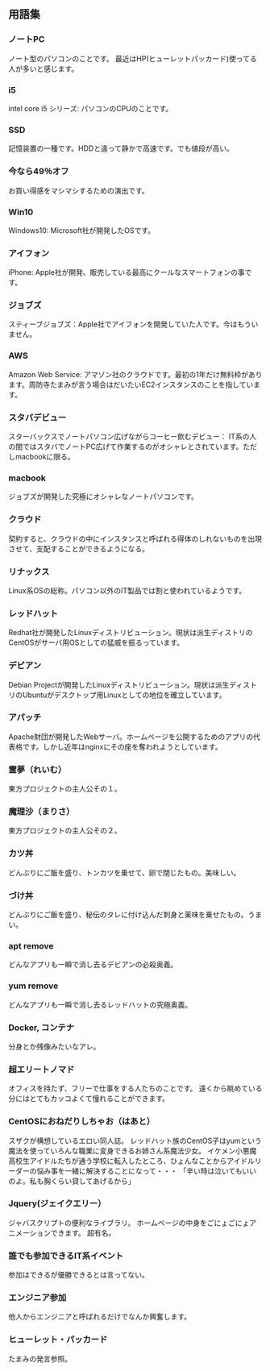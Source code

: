 ## 用語集
### ノートPC
ノート型のパソコンのことです。
最近はHP(ヒューレットパッカード)使ってる人が多いと感じます。

### i5
intel core i5 シリーズ: パソコンのCPUのことです。

### SSD
記憶装置の一種です。HDDと違って静かで高速です。でも値段が高い。

### 今なら49％オフ
お買い得感をマシマシするための演出です。

### Win10
Windows10: Microsoft社が開発したOSです。

### アイフォン
iPhone: Apple社が開発、販売している最高にクールなスマートフォンの事です。

### ジョブズ
スティーブジョブズ：Apple社でアイフォンを開発していた人です。今はもういません。

### AWS
Amazon Web Service: アマゾン社のクラウドです。最初の1年だけ無料枠があります。周防寺たまみが言う場合はだいたいEC2インスタンスのことを指しています。

### スタバデビュー
スターバックスでノートパソコン広げながらコーヒー飲むデビュー： IT系の人の間ではスタバでノートPC広げて作業するのがオシャレとされています。ただしmacbookに限る。

### macbook
ジョブズが開発した究極にオシャレなノートパソコンです。

### クラウド
契約すると、クラウドの中にインスタンスと呼ばれる得体のしれないものを出現させて、支配することができるようになる。

### リナックス
Linux系OSの総称。パソコン以外のIT製品では割と使われているようです。

### レッドハット
Redhat社が開発したLinuxディストリビューション。現状は派生ディストリのCentOSがサーバ用OSとしての猛威を振るっています。

### デビアン
Debian Projectが開発したLinuxディストリビューション。現状は派生ディストリのUbuntuがデスクトップ用Linuxとしての地位を確立しています。

### アパッチ
Apache財団が開発したWebサーバ。ホームページを公開するためのアプリの代表格です。しかし近年はnginxにその座を奪われようとしています。

### 霊夢（れいむ）
東方プロジェクトの主人公その１。

### 魔理沙（まりさ）
東方プロジェクトの主人公その２。

### カツ丼
どんぶりにご飯を盛り、トンカツを乗せて、卵で閉じたもの。美味しい。

### づけ丼
どんぶりにご飯を盛り、秘伝のタレに付け込んだ刺身と薬味を乗せたもの。うまい。

### apt remove
どんなアプリも一瞬で消し去るデビアンの必殺奥義。

### yum remove
どんなアプリも一瞬で消し去るレッドハットの究極奥義。

### Docker, コンテナ
分身とか残像みたいなアレ。

### 超エリートノマド
オフィスを持たず、フリーで仕事をする人たちのことです。
遠くから眺めている分にはとてもカッコよくて憧れることができます。

### CentOSにおねだりしちゃお（はあと）
スザクが構想しているエロい同人誌。
レッドハット族のCentOS子はyumという魔法を使っていろんな職業に変身できるお姉さん系魔法少女。
イケメン小悪魔高校生アイドルたちが通う学校に転入したところ、ひょんなことからアイドルリーダーの悩み事を一緒に解決することになって・・・
「辛い時は泣いてもいいのよ。私も胸くらい貸してあげるから」

### Jquery(ジェイクエリー）
ジャバスクリプトの便利なライブラリ。
ホームページの中身をごにょごにょアニメーションできます。
超有名。

### 誰でも参加できるIT系イベント
参加はできるが優勝できるとは言ってない。

### エンジニア参加
他人からエンジニアと呼ばれるだけでなんか興奮します。

### ヒューレット・パッカード
たまみの発言参照。
